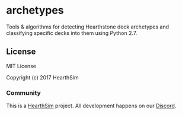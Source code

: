 # archetypes
Tools &amp; algorithms for detecting Hearthstone deck archetypes and classifying specific decks into them using Python 2.7.

## License

MIT License

Copyright (c) 2017 HearthSim

### Community

This is a [HearthSim](https://hearthsim.info) project. All development
happens on our [Discord](https://discord.gg/r5G3ffq).